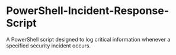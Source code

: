 # PowerShell-Incident-Response-Script
A PowerShell script designed to log critical information whenever a specified security incident occurs.
